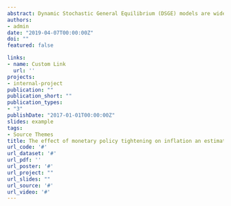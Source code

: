 ```yaml
---
abstract: Dynamic Stochastic General Equilibrium (DSGE) models are widely used models in current monetary literature and research. DSGE models builds on the premise that economic agents derive decision rules by optimization of intertemporal problems, based on the assumptions about preferences and technology. I use a standard DSGE model with features such as habit formation, adjustment cost for capital accumulation and variable capacity utilization to model the effect of negative monetary shock on inflation. I use the model to estimate the effect of monetary shock and various other shocks in the model. The effects of these shocks were measured for inflation, output, and consumption. I use two different sample period. The first period considered is pre-recession (Jan 1980-Dec 2008) and the second period is post-recession (Jan 2008- Sep 2020). From the estimation from pre- and post-recession data, it can be argued that for both times frame the response of the variables to the shocks are qualitatively the same. It can also be concluded that the "price Puzzle" from the empirical papers is not seen in the DSGE models.
authors:
- admin
date: "2019-04-07T00:00:00Z"
doi: ""
featured: false

links:
- name: Custom Link
  url: ''
projects:
- internal-project
publication: ""
publication_short: ""
publication_types:
- "3"
publishDate: "2017-01-01T00:00:00Z"
slides: example
tags:
- Source Themes
title: The effect of monetary policy tightening on inflation an estimated DSGE model
url_code: '#'
url_dataset: '#'
url_pdf: ''
url_poster: '#'
url_project: ""
url_slides: ""
url_source: '#'
url_video: '#'
---
```


